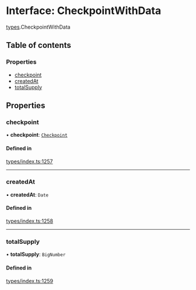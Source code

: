 # Interface: CheckpointWithData

[types](../wiki/types).CheckpointWithData

## Table of contents

### Properties

- [checkpoint](../wiki/types.CheckpointWithData#checkpoint)
- [createdAt](../wiki/types.CheckpointWithData#createdat)
- [totalSupply](../wiki/types.CheckpointWithData#totalsupply)

## Properties

### checkpoint

• **checkpoint**: [`Checkpoint`](../wiki/api.entities.Checkpoint.Checkpoint)

#### Defined in

[types/index.ts:1257](https://github.com/PolymeshAssociation/polymesh-sdk/blob/079537ad/src/types/index.ts#L1257)

___

### createdAt

• **createdAt**: `Date`

#### Defined in

[types/index.ts:1258](https://github.com/PolymeshAssociation/polymesh-sdk/blob/079537ad/src/types/index.ts#L1258)

___

### totalSupply

• **totalSupply**: `BigNumber`

#### Defined in

[types/index.ts:1259](https://github.com/PolymeshAssociation/polymesh-sdk/blob/079537ad/src/types/index.ts#L1259)
